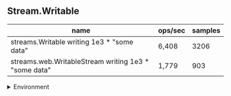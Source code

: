 ## Stream.Writable

|name|ops/sec|samples|
|-|-|-|
|streams.Writable writing 1e3 * "some data"|6,408|3206|
|streams.web.WritableStream writing 1e3 * "some data"|1,779|903|


<details>
<summary>Environment</summary>

* __Machine:__ linux x64 | 4 vCPUs | 7.6GB Mem
* __Run:__ Fri Oct 17 2025 17:11:25 GMT+0000 (Coordinated Universal Time)
* __Node:__ `v22.0.0`
</details>

<!--
{"environment":{"platform":"linux","arch":"x64","cpus":4,"totalMemory":7.59783935546875},"benchmarks":[{"name":"streams.Writable writing 1e3 * \"some data\"","samples":3206,"opsSec":6408.504801481272},{"name":"streams.web.WritableStream writing 1e3 * \"some data\"","samples":903,"opsSec":1779.403280518923}]}-->
